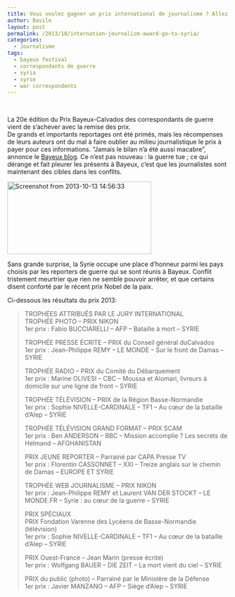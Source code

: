 ```yaml
---
title: Vous voulez gagner un prix international de journalisme ? Allez en Syrie.
author: Basile
layout: post
permalink: /2013/10/internation-journalism-award-go-to-syria/
categories:
  - Journalisme
tags:
  - bayeux festival
  - correspondants de guerre
  - syria
  - syrie
  - war correspondents
---
```

&nbsp;

La 20e édition du Prix Bayeux-Calvados des correspondants de guerre vient de s&#8217;achever avec la remise des prix.  
De grands et importants reportages ont été primés, mais les récompenses de leurs auteurs ont du mal à faire oublier au milieu journalistique le prix à payer pour ces informations. &#8220;Jamais le bilan n&#8217;a été aussi macabre&#8221;, annonce le [Bayeux blog][1]. Ce n&#8217;est pas nouveau : la guerre tue ; ce qui dérange et fait pleurer les présents à Bayeux, c&#8217;est que les journalistes sont maintenant des cibles dans les conflits.

[<img class="alignnone size-full wp-image-2455" alt="Screenshot from 2013-10-13 14:56:33" src="http://blog.basilesimon.fr/wp-content/uploads/Screenshot-from-2013-10-13-145633.png" width="327" height="165" />][2]

Sans grande surprise, la Syrie occupe une place d&#8217;honneur parmi les pays choisis par les reporters de guerre qui se sont réunis à Bayeux. Conflit tristement meurtrier que rien ne semble pouvoir arrêter, et que certains disent conforté par le récent prix Nobel de la paix.

Ci-dessous les résultats du prix 2013:

> TROPHÉES ATTRIBUÉS PAR LE JURY INTERNATIONAL  
> TROPHÉE PHOTO – PRIX NIKON  
> 1er prix : Fabio BUCCIARELLI &#8211; AFP &#8211; Bataille à mort &#8211; SYRIE
> 
> TROPHÉE PRESSE ÉCRITE – PRIX du Conseil général duCalvados  
> 1er prix : Jean-Philippe REMY – LE MONDE &#8211; Sur le front de Damas &#8211; SYRIE
> 
> TROPHÉE RADIO – PRIX du Comité du Débarquement  
> 1er prix : Marine OLIVESI &#8211; CBC &#8211; Moussa et Alomari, livreurs à domicile sur une ligne de front &#8211; SYRIE
> 
> TROPHÉE TÉLÉVISION – PRIX de la Région Basse-Normandie  
> 1er prix : Sophie NIVELLE-CARDINALE – TF1 &#8211; Au cœur de la bataille d’Alep &#8211; SYRIE
> 
> TROPHÉE TÉLÉVISION GRAND FORMAT – PRIX SCAM  
> 1er prix : Ben ANDERSON &#8211; BBC &#8211; Mission accomplie ? Les secrets de Helmand &#8211; AFGHANISTAN
> 
> PRIX JEUNE REPORTER – Parrainé par CAPA Presse TV  
> 1er prix : Florentin CASSONNET &#8211; XXI &#8211; Treize anglais sur le chemin de Damas – EUROPE ET SYRIE
> 
> TROPHÉE WEB JOURNALISME – PRIX NIKON  
> 1er prix : Jean-Philippe REMY et Laurent VAN DER STOCKT – LE MONDE.FR &#8211; Syrie : au cœur de la guerre &#8211; SYRIE
> 
> PRIX SPÉCIAUX  
> PRIX Fondation Varenne des Lycéens de Basse-Normandie (télévision)  
> 1er prix : Sophie NIVELLE-CARDINALE – TF1 &#8211; Au cœur de la bataille d’Alep &#8211; SYRIE
> 
> PRIX Ouest-France – Jean Marin (presse écrite)  
> 1er prix : Wolfgang BAUER – DIE ZEIT &#8211; La mort vient du ciel &#8211; SYRIE
> 
> PRIX du public (photo) – Parrainé par le Ministère de la Défense  
> 1er prix : Javier MANZANO &#8211; AFP &#8211; Siège d’Alep &#8211; SYRIE

<div class="wp_plus_one_button" style="margin: 0 8px 8px 0; float:left; ">
  <g:plusone count="false" href="http://blog.basilesimon.fr/2013/10/internation-journalism-award-go-to-syria/" callback="wp_plus_one_handler"></g:plusone>
</div>

 [1]: http://www.prixbayeux.org/blog/?p=1754
 [2]: http://blog.basilesimon.fr/wp-content/uploads/Screenshot-from-2013-10-13-145633.png